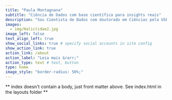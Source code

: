 ```yaml
---
title: "Paula Montagnana"
subtitle: "Ciência de Dados com base científica para insights reais"
description: "Sou Cientista de Dados com doutorado em Ciências pela USP. Desde a graduação em Ecologia, utilizo estatística para explorar dados complexos. Com expertise em diferentes abordagens, como análise espacial e modelos estatísticos, transformo dados em insights valiosos para impulsionar decisões."
images:
  - img/Halictidae2.jpg
image_left: false
text_align_left: true
show_social_links: true # specify social accounts in site config
show_action_link: true
action_link: /about
action_label: "Leia mais &rarr;"
action_type: text # text, button
type: home
image_style: "border-radius: 50%;"
---
```



** index doesn't contain a body, just front matter above.
See index.html in the layouts folder **
